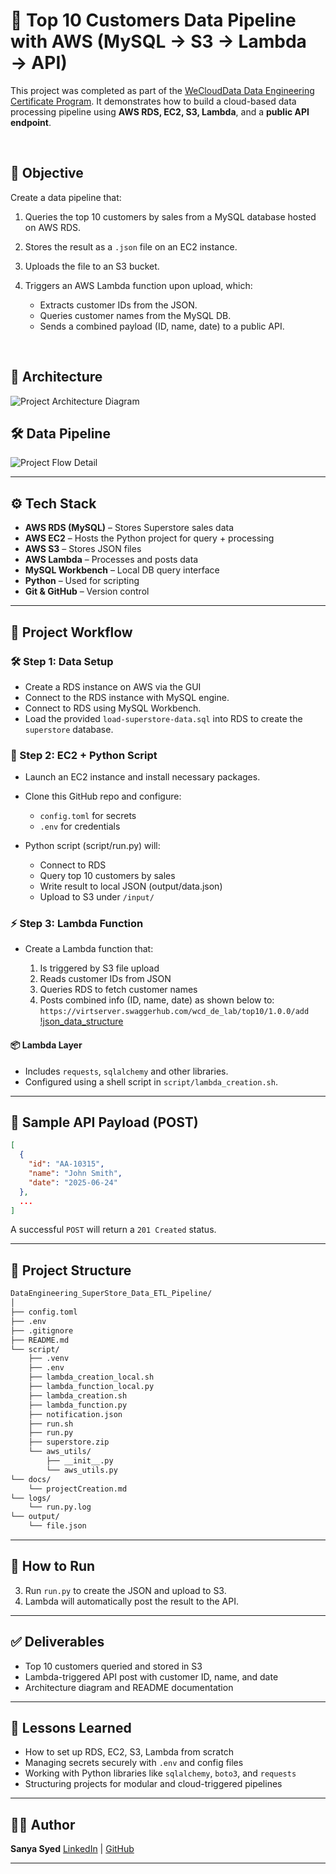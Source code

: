 # 🧪 Top 10 Customers Data Pipeline with AWS (MySQL → S3 → Lambda → API)

This project was completed as part of the [WeCloudData Data Engineering Certificate Program](https://weclouddata.com/). It demonstrates how to build a cloud-based data processing pipeline using **AWS RDS, EC2, S3, Lambda**, and a **public API endpoint**.

<br/>

## 📌 Objective

Create a data pipeline that:

1. Queries the top 10 customers by sales from a MySQL database hosted on AWS RDS.
2. Stores the result as a `.json` file on an EC2 instance.
3. Uploads the file to an S3 bucket.
4. Triggers an AWS Lambda function upon upload, which:

   * Extracts customer IDs from the JSON.
   * Queries customer names from the MySQL DB.
   * Sends a combined payload (ID, name, date) to a public API.

<br/>

## 🧱 Architecture

![Project Architecture Diagram](./docs/project_architecture_1.png)

## 🛠️ Data Pipeline

![Project Flow Detail](./docs/project_architecture_2.jpeg)

---

## ⚙️ Tech Stack

* **AWS RDS (MySQL)** – Stores Superstore sales data
* **AWS EC2** – Hosts the Python project for query + processing
* **AWS S3** – Stores JSON files
* **AWS Lambda** – Processes and posts data
* **MySQL Workbench** – Local DB query interface
* **Python** – Used for scripting
* **Git & GitHub** – Version control

---

## 🔄 Project Workflow

### 🛠️ Step 1: Data Setup

* Create a RDS instance on AWS via the GUI
* Connect to the RDS instance with MySQL engine.
* Connect to RDS using MySQL Workbench.
* Load the provided `load-superstore-data.sql` into RDS to create the `superstore` database.

### 🐍 Step 2: EC2 + Python Script

* Launch an EC2 instance and install necessary packages.
* Clone this GitHub repo and configure:

  * `config.toml` for secrets
  * `.env` for credentials
* Python script (script/run.py) will:

  * Connect to RDS
  * Query top 10 customers by sales
  * Write result to local JSON (output/data.json)
  * Upload to S3 under `/input/`

### ⚡ Step 3: Lambda Function

* Create a Lambda function that:

  1. Is triggered by S3 file upload
  2. Reads customer IDs from JSON
  3. Queries RDS to fetch customer names
  4. Posts combined info (ID, name, date) as shown below to:
     `https://virtserver.swaggerhub.com/wcd_de_lab/top10/1.0.0/add`
     [!json_data_structure](./docs/json.jpg)

#### 📦 Lambda Layer

* Includes `requests`, `sqlalchemy` and other libraries.
* Configured using a shell script in `script/lambda_creation.sh`.

---

## 🧪 Sample API Payload (POST)

```json
[
  {
    "id": "AA-10315",
    "name": "John Smith",
    "date": "2025-06-24"
  },
  ...
]
```

A successful `POST` will return a `201 Created` status.

---

## 📁 Project Structure

```bash
DataEngineering_SuperStore_Data_ETL_Pipeline/
│
├── config.toml
├── .env
├── .gitignore
├── README.md
└── script/
    ├── .venv
    ├── .env
    ├── lambda_creation_local.sh
    ├── lambda_function_local.py
    ├── lambda_creation.sh
    ├── lambda_function.py
    ├── notification.json
    ├── run.sh
    ├── run.py
    ├── superstore.zip
    └── aws_utils/
        ├── __init__.py
        └── aws_utils.py
└── docs/
    └── projectCreation.md
└── logs/
    └── run.py.log
└── output/
    └── file.json
```

---

## 🚀 How to Run

3. Run `run.py` to create the JSON and upload to S3.
4. Lambda will automatically post the result to the API.

---

## ✅ Deliverables

* Top 10 customers queried and stored in S3
* Lambda-triggered API post with customer ID, name, and date
* Architecture diagram and README documentation

---

## 🧠 Lessons Learned

* How to set up RDS, EC2, S3, Lambda from scratch
* Managing secrets securely with `.env` and config files
* Working with Python libraries like `sqlalchemy`, `boto3`, and `requests`
* Structuring projects for modular and cloud-triggered pipelines

---

## 👩‍💻 Author

**Sanya Syed**
[LinkedIn](https://linkedin.com/sanyassyed) | [GitHub](https://github.com/sanyassyed)

---

